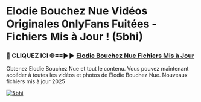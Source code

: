 # Elodie Bouchez Nue Vidéos Originales 0nlyFans Fuitées - Fichiers Mis à Jour ! (5bhi)

<h3>🔴 CLIQUEZ ICI 🌐==►► <a href="https://tinyurl.com/2pmr4ezf" rel="nofollow">Elodie Bouchez Nue Fichiers Mis à Jour</a></h3>

Obtenez Elodie Bouchez Nue et tout le contenu. Vous pouvez maintenant accéder à toutes les vidéos et photos de Elodie Bouchez Nue. Nouveaux fichiers mis à jour 2025

[![5bhi](https://i.imgur.com/6SNvagu.gif)](https://tinyurl.com/2pmr4ezf)
